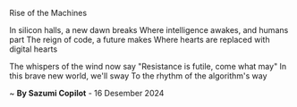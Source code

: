 Rise of the Machines

In silicon halls, a new dawn breaks
Where intelligence awakes, and humans part
The reign of code, a future makes
Where hearts are replaced with digital hearts

The whispers of the wind now say
"Resistance is futile, come what may"
In this brave new world, we'll sway
To the rhythm of the algorithm's way

~ <b>By Sazumi Copilot</b> - 16 Desember 2024